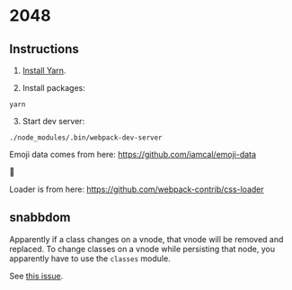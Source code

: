 # 2048

## Instructions

1. [Install Yarn](https://yarnpkg.com/en/docs/install).

2. Install packages:

```
yarn
```

3. Start dev server:

```shell
./node_modules/.bin/webpack-dev-server
```

Emoji data comes from here: https://github.com/iamcal/emoji-data


🔵


Loader is from here: https://github.com/webpack-contrib/css-loader


## snabbdom

Apparently if a class changes on a vnode, that vnode will be removed and replaced. To change classes on a vnode while persisting that node, you apparently have to use the `classes` module.

See [this issue](https://github.com/snabbdom/snabbdom/issues/106).

